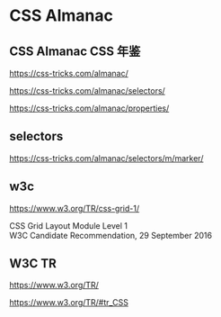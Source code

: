 # CSS Almanac  



## CSS Almanac  CSS 年鉴  


https://css-tricks.com/almanac/  

https://css-tricks.com/almanac/selectors/  

https://css-tricks.com/almanac/properties/  



## selectors  

https://css-tricks.com/almanac/selectors/m/marker/  








## w3c  

https://www.w3.org/TR/css-grid-1/

CSS Grid Layout Module Level 1  
W3C Candidate Recommendation, 29 September 2016



## W3C TR  

https://www.w3.org/TR/  

https://www.w3.org/TR/#tr_CSS  





